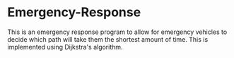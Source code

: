 # Emergency-Response
This is an emergency response program to allow for emergency vehicles to decide which path will take them the shortest amount of time. This is implemented using Dijkstra's algorithm. 
